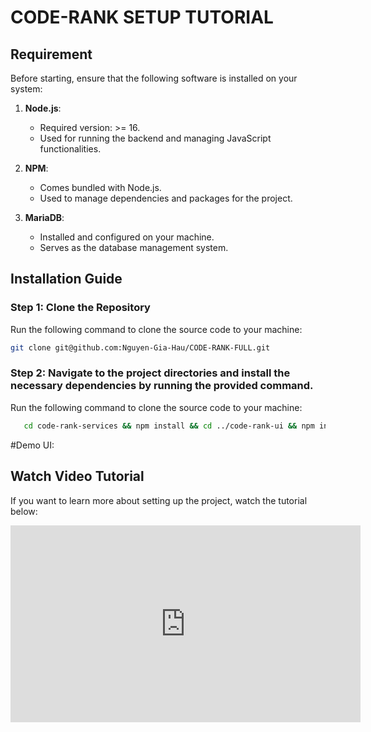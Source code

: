 # CODE-RANK SETUP TUTORIAL

## Requirement

Before starting, ensure that the following software is installed on your system:

1. **Node.js**:  
   - Required version: >= 16.  
   - Used for running the backend and managing JavaScript functionalities.

2. **NPM**:  
   - Comes bundled with Node.js.  
   - Used to manage dependencies and packages for the project.

3. **MariaDB**:  
   - Installed and configured on your machine.  
   - Serves as the database management system.

## Installation Guide

### Step 1: Clone the Repository
Run the following command to clone the source code to your machine:  

```bash
git clone git@github.com:Nguyen-Gia-Hau/CODE-RANK-FULL.git
```

### Step 2: Navigate to the project directories and install the necessary dependencies by running the provided command.
Run the following command to clone the source code to your machine: 
```bash
   cd code-rank-services && npm install && cd ../code-rank-ui && npm install
```
#Demo UI:
## Watch Video Tutorial

If you want to learn more about setting up the project, watch the tutorial below:

<iframe width="560" height="315" 
    src="https://www.youtube.com/embed/98nxyu6-82U?si=yoZLrqx8BOd_w2nu" 
    title="YouTube video player" 
    frameborder="0" 
    allow="accelerometer; autoplay; clipboard-write; encrypted-media; gyroscope; picture-in-picture; web-share" 
    referrerpolicy="strict-origin-when-cross-origin" 
    allowfullscreen>
</iframe>

